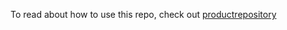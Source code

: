 To read about how to use this repo, check out [productrepository](https://github.com/newatoms/productrepository)
